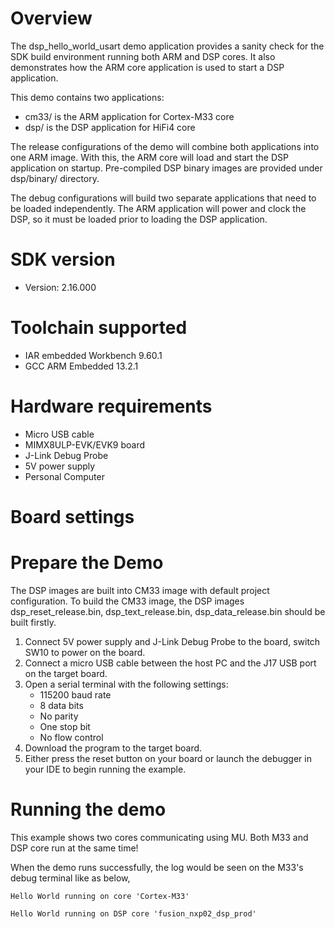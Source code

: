 Overview
========
The dsp_hello_world_usart demo application provides a sanity check for the SDK build
environment running both ARM and DSP cores. It also demonstrates how the ARM 
core application is used to start a DSP application.

This demo contains two applications:
- cm33/ is the ARM application for Cortex-M33 core
- dsp/ is the DSP application for HiFi4 core

The release configurations of the demo will combine both applications into one ARM
image.  With this, the ARM core will load and start the DSP application on
startup.  Pre-compiled DSP binary images are provided under dsp/binary/ directory.

The debug configurations will build two separate applications that need to be
loaded independently.  The ARM application will power and clock the DSP, so
it must be loaded prior to loading the DSP application.


SDK version
===========
- Version: 2.16.000

Toolchain supported
===================
- IAR embedded Workbench  9.60.1
- GCC ARM Embedded  13.2.1

Hardware requirements
=====================
- Micro USB cable
- MIMX8ULP-EVK/EVK9 board
- J-Link Debug Probe
- 5V power supply
- Personal Computer

Board settings
==============


Prepare the Demo
================
The DSP images are built into CM33 image with default project configuration.
To build the CM33 image, the DSP images dsp_reset_release.bin, dsp_text_release.bin, dsp_data_release.bin should be built firstly.

1.  Connect 5V power supply and J-Link Debug Probe to the board, switch SW10 to power on the board.
2.  Connect a micro USB cable between the host PC and the J17 USB port on the target board.
3.  Open a serial terminal with the following settings:
    - 115200 baud rate
    - 8 data bits
    - No parity
    - One stop bit
    - No flow control
4.  Download the program to the target board.
5.  Either press the reset button on your board or launch the debugger in your IDE to begin running the example.

Running the demo
================
This example shows two cores communicating using MU. Both M33 and DSP core run at the same time!

When the demo runs successfully, the log would be seen on the M33's debug terminal like as below, 

~~~~~~~~~~~~~~~~~~~~~~~
Hello World running on core 'Cortex-M33'

Hello World running on DSP core 'fusion_nxp02_dsp_prod'
~~~~~~~~~~~~~~~~~~~~~~~
